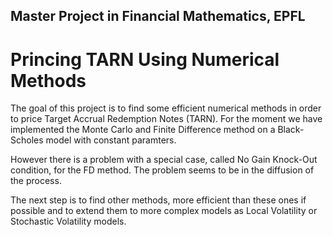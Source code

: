 ## Master Project in Financial Mathematics, EPFL
# Princing TARN Using Numerical Methods
The goal of this project is to find some efficient numerical methods in order to price Target Accrual Redemption Notes (TARN).
For the moment we have implemented the Monte Carlo and Finite Difference method on a Black-Scholes model with constant paramters.

However there is a problem with a special case, called No Gain Knock-Out condition, for the FD method. The problem seems to be in the diffusion of the process.

The next step is to find other methods, more efficient than these ones if possible and to extend them to more complex models as Local Volatility or Stochastic Volatility models.
